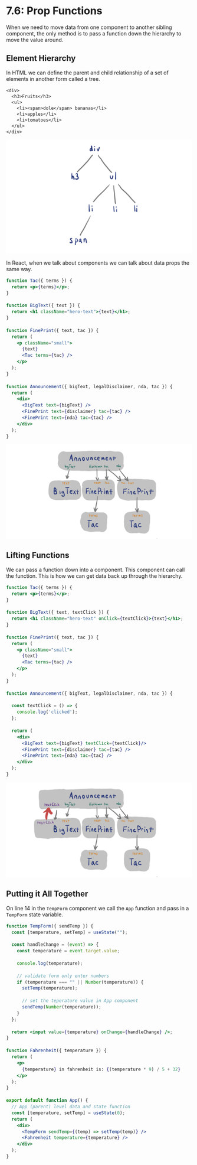 # 7.6: Prop Functions

When we need to move data from one component to another sibling component, the only method is to pass a function down the hierarchy to move the value around.

## Element Hierarchy

In HTML we can define the parent and child relationship of a set of elements in another form called a tree.

```markup
<div>
  <h3>Fruits</h3>
  <ul>
    <li><span>dole</span> bananas</li>
    <li>apples</li>
    <li>tomatoes</li>
  </ul>
</div>
```

![](../.gitbook/assets/prop-hierarchy.jpg)

In React, when we talk about components we can talk about data props the same way.

```jsx
function Tac({ terms }) {
  return <p>{terms}</p>;
}

function BigText({ text }) {
  return <h1 className="hero-text">{text}</h1>;
}

function FinePrint({ text, tac }) {
  return (
    <p className="small">
      {text}
      <Tac terms={tac} />
    </p>
  );
}

function Announcement({ bigText, legalDisclaimer, nda, tac }) {
  return (
    <div>
      <BigText text={bigText} />
      <FinePrint text={disclaimer} tac={tac} />
      <FinePrint text={nda} tac={tac} />
    </div>
  );
}
```

![](../.gitbook/assets/prop-hierarchy-2.jpg)

## Lifting Functions

We can pass a function down into a component. This component can call the function. This is how we can get data back up through the hierarchy.

```jsx
function Tac({ terms }) {
  return <p>{terms}</p>;
}

function BigText({ text, textClick }) {
  return <h1 className="hero-text" onClick={textClick}>{text}</h1>;
}

function FinePrint({ text, tac }) {
  return (
    <p className="small">
      {text}
      <Tac terms={tac} />
    </p>
  );
}

function Announcement({ bigText, legalDisclaimer, nda, tac }) {

  const textClick = () => {
    console.log('clicked');
  };

  return (
    <div>
      <BigText text={bigText} textClick={textClick}/>
      <FinePrint text={disclaimer} tac={tac} />
      <FinePrint text={nda} tac={tac} />
    </div>
  );
}
```

![](../.gitbook/assets/lifting-functions.jpg)

## Putting it All Together

On line 14 in the `TempForm` component we call the `App` function and pass in a `TempForm` state variable.

```jsx
function TempForm({ sendTemp }) {
  const [temperature, setTemp] = useState("");

  const handleChange = (event) => {
    const temperature = event.target.value;

    console.log(temperature);

    // validate form only enter numbers
    if (temperature === "" || Number(temperature)) {
      setTemp(temperature);
      
      // set the teperature value in App component
      sendTemp(Number(temperature));
    }
  };

  return <input value={temperature} onChange={handleChange} />;
}

function Fahrenheit({ temperature }) {
  return (
    <p>
      {temperature} in fahrenheit is: {(temperature * 9) / 5 + 32}
    </p>
  );
}

export default function App() {
  // App (parent) level data and state function
  const [temperature, setTemp] = useState(0);
  return (
    <div>
      <TempForm sendTemp={(temp) => setTemp(temp)} />
      <Fahrenheit temperature={temperature} />
    </div>
  );
}
```

